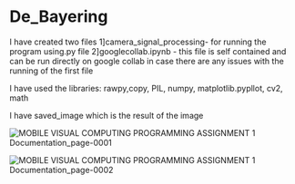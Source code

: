 # De_Bayering

I have created two files
1]camera_signal_processing- for running the program using.py file
2]googlecollab.ipynb - this file is self contained and can be run directly on google collab in case there are any issues with the running of the first file

I have used the libraries:
rawpy,copy, PIL, numpy, matplotlib.pypllot, cv2, math

I have saved_image which is the result of the image

![MOBILE VISUAL COMPUTING PROGRAMMING ASSIGNMENT 1 Documentation_page-0001](https://github.com/amanrai1234/de_bayering/assets/37281887/331e5e8b-fa9c-4445-9627-da970387c22f)

![MOBILE VISUAL COMPUTING PROGRAMMING ASSIGNMENT 1 Documentation_page-0002](https://github.com/amanrai1234/de_bayering/assets/37281887/c46efe5b-3db0-4a94-bce3-67e43aede587)






